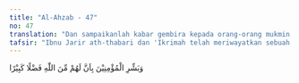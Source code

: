 ```yaml
---
title: "Al-Ahzab - 47"
no: 47
translation: "Dan sampaikanlah kabar gembira kepada orang-orang mukmin bahwa sesungguhnya bagi mereka karunia yang besar dari Allah."
tafsir: "Ibnu Jarir ath-thabari dan 'Ikrimah telah meriwayatkan sebuah hadis dari al-hasan yang menerangkan bahwa ketika turun ayat al-Fath/48: 2:\n\nAgar Allah memberikan ampunan kepadamu (Muhammad) atas dosamu yang lalu dan yang akan datang. (al-Fath/48: 2)\n\nPara sahabat bertanya, \"Ya Rasulullah! Kami telah mengetahui apa yang diperbuat Allah untukmu, maka apakah yang akan diperbuat Allah untuk kami?\" Maka turunlah ayat ini (al-Ahzab/33: 47)\n\nPada ayat ini, Allah memerintahkan Nabi Muhammad supaya menyampaikan berita gembira kepada orang-orang mukmin bahwa sesungguhnya Allah telah menyediakan bagi mereka karunia yang amat besar yang melebihi karunia yang diberikan kepada umat-umat lainnya, karena mereka diberi kemampuan untuk memperbaiki akhlak masyarakat dari berbagai kezaliman kepada keadilan dan kemaslahatan. Mereka juga dapat mengubah wajah umat-umat yang dihadapinya dari sikap membangkang kepada sikap yang tunduk dan patuh demi perbaikan nasibnya di dunia dan di akhirat kelak."
---
```


وَبَشِّرِ الْمُؤْمِنِيْنَ بِاَنَّ لَهُمْ مِّنَ اللّٰهِ فَضْلًا كَبِيْرًا 
